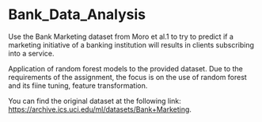 # Bank_Data_Analysis
Use the Bank Marketing dataset from Moro et al.1 to try to predict if a marketing initiative of a banking institution will results in clients subscribing into a service.

Application of random forest models to the provided dataset. Due to the requirements of the assignment, the focus is on the use of random forest and its fiine tuning, feature transformation.

You can find the original dataset at the following link: https://archive.ics.uci.edu/ml/datasets/Bank+Marketing.

